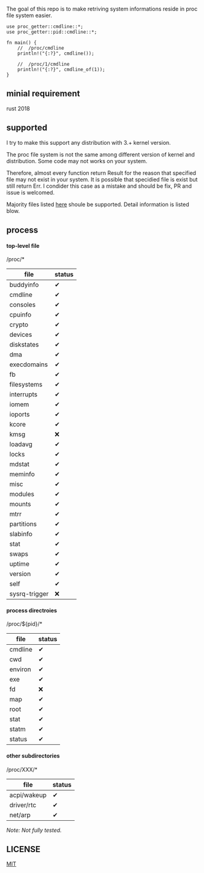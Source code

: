 
The goal of this repo is to make retriving system informations reside in proc file system easier.

```
use proc_getter::cmdline::*;
use proc_getter::pid::cmdline::*;

fn main() {
    //  /proc/cmdline
    println!("{:?}", cmdline());

    //  /proc/1/cmdline
    println!("{:?}", cmdline_of(1));
}
```

## minial requirement

rust 2018

## supported

I try to make this support any distribution with 3.+ kernel version.

The proc file system is not the same among different version of kernel and distribution. 
Some code may not works on your system.

Therefore, almost every function return Result for the reason that specified file may not exist in your system.
It is possible that specidied file is exist but still return Err. I condider this case as a mistake and should be fix, PR and issue is welcomed.

Majority files listed [here](https://access.redhat.com/documentation/en-us/red_hat_enterprise_linux/6/html/deployment_guide/ch-proc) shoule be supported.
Detail information is listed blow.

## process

#### top-level file

/proc/*

| file | status |
| --- | --- |
| buddyinfo| ✔ |
| cmdline | ✔ |
| consoles | ✔|
| cpuinfo | ✔ |
| crypto | ✔ |
| devices | ✔ |
| diskstates | ✔ |
| dma | ✔ |
| execdomains | ✔ |
| fb | ✔ |
| filesystems | ✔ |
| interrupts | ✔ |
| iomem | ✔ |
| ioports | ✔ |
| kcore | ✔ |
| kmsg | ❌ |
| loadavg| ✔ |
| locks | ✔ |
| mdstat | ✔ |
| meminfo | ✔ |
| misc | ✔ |
| modules | ✔ |
| mounts | ✔ |
| mtrr | ✔ |
| partitions | ✔ |
| slabinfo | ✔ |
| stat | ✔ |
| swaps | ✔ |
| uptime | ✔ |
| version | ✔ |
| self | ✔ |
| sysrq-trigger | ❌ |

#### process directroies

/proc/${pid}/*

| file | status |
| --- | --- |
| cmdline| ✔ |
| cwd | ✔ |
| environ | ✔ |
| exe | ✔ |
| fd | ❌ |
| map | ✔ |
| root | ✔ |
| stat | ✔ |
| statm | ✔ |
| status | ✔ |

#### other subdirectories

/proc/XXX/*

| file | status |
| --- | --- |
| acpi/wakeup | ✔ |
| driver/rtc | ✔ |
| net/arp | ✔ |

*Note: Not fully tested.*

## LICENSE

[MIT](./LICENSE)
